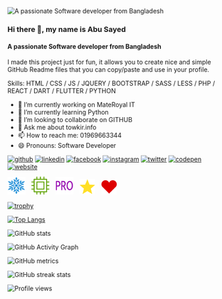 ![A passionate Software developer from Bangladesh](https://scontent.fdac38-1.fna.fbcdn.net/v/t1.6435-9/32152973_258807864663021_1359128605384245248_n.jpg?_nc_cat=100&ccb=1-5&_nc_sid=e3f864&_nc_ohc=BV_F_lmVXwIAX8I2QPe&_nc_ht=scontent.fdac38-1.fna&oh=bc732cc03ab66a1ae937de641c186b34&oe=61789CA9)

### Hi there 👋, my name is Abu Sayed
#### A passionate Software developer from Bangladesh


I made this project just for fun, it allows you to create nice and simple GitHub Readme files that you can copy/paste and use in your profile.

Skills: HTML / CSS / JS / JQUERY / BOOTSTRAP / SASS / LESS / PHP / REACT / DART / FLUTTER / PYTHON 

- 🔭 I’m currently working on MateRoyal IT 
- 🌱 I’m currently learning Python <br>
- 👯 I’m looking to collaborate on GITHUB 
- 💬 Ask me about towkir.info 
- 📫 How to reach me: 01969663344 
- 😄 Pronouns: Software Developer 


[<img src='https://cdn.jsdelivr.net/npm/simple-icons@3.0.1/icons/github.svg' alt='github' height='40'>](https://github.com/t0wk1r)  [<img src='https://cdn.jsdelivr.net/npm/simple-icons@3.0.1/icons/linkedin.svg' alt='linkedin' height='40'>](https://www.linkedin.com/in/t0wk1r/)  [<img src='https://cdn.jsdelivr.net/npm/simple-icons@3.0.1/icons/facebook.svg' alt='facebook' height='40'>](https://www.facebook.com/t0wk1r)  [<img src='https://cdn.jsdelivr.net/npm/simple-icons@3.0.1/icons/instagram.svg' alt='instagram' height='40'>](https://www.instagram.com/t0wk1r/)  [<img src='https://cdn.jsdelivr.net/npm/simple-icons@3.0.1/icons/twitter.svg' alt='twitter' height='40'>](https://twitter.com/t0wk1r)  [<img src='https://cdn.jsdelivr.net/npm/simple-icons@3.0.1/icons/codepen.svg' alt='codepen' height='40'>](https://codepen.io/t0wk1r)  [<img src='https://cdn.jsdelivr.net/npm/simple-icons@3.0.1/icons/icloud.svg' alt='website' height='40'>](towkir.info)  

<a href='https://archiveprogram.github.com/'><img src='https://raw.githubusercontent.com/acervenky/animated-github-badges/master/assets/acbadge.gif' width='40' height='40'></a> <a href='https://docs.github.com/en/developers'><img src='https://raw.githubusercontent.com/acervenky/animated-github-badges/master/assets/devbadge.gif' width='40' height='40'></a> <a href='https://github.com/pricing'><img src='https://raw.githubusercontent.com/acervenky/animated-github-badges/master/assets/pro.gif' width='40' height='40'></a> <a href='https://stars.github.com/'><img src='https://raw.githubusercontent.com/acervenky/animated-github-badges/master/assets/starbadge.gif' width='35' height='35'></a> <a href='https://docs.github.com/en/github/supporting-the-open-source-community-with-github-sponsors'><img src='https://raw.githubusercontent.com/acervenky/animated-github-badges/master/assets/sponsorbadge.gif' width='35' height='35'></a> 

[![trophy](https://github-profile-trophy.vercel.app/?username=t0wk1r)](https://github.com/ryo-ma/github-profile-trophy)

[![Top Langs](https://github-readme-stats.vercel.app/api/top-langs/?username=t0wk1r)](https://github.com/anuraghazra/github-readme-stats)

![GitHub stats](https://github-readme-stats.vercel.app/api?username=t0wk1r&show_icons=true&count_private=true)  

![GitHub Activity Graph](https://activity-graph.herokuapp.com/graph?username=t0wk1r)  

![GitHub metrics](https://metrics.lecoq.io/t0wk1r)  

![GitHub streak stats](https://github-readme-streak-stats.herokuapp.com/?user=t0wk1r)  

![Profile views](https://gpvc.arturio.dev/t0wk1r)  
